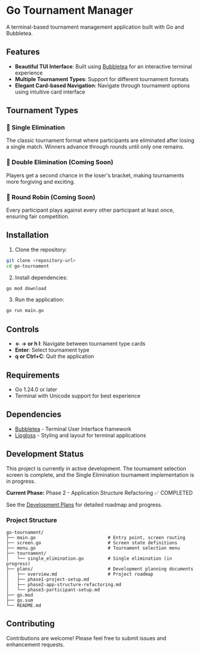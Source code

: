 # Go Tournament Manager

A terminal-based tournament management application built with Go and Bubbletea.

## Features

- **Beautiful TUI Interface**: Built using [Bubbletea](https://github.com/charmbracelet/bubbletea) for an interactive terminal experience
- **Multiple Tournament Types**: Support for different tournament formats
- **Elegant Card-based Navigation**: Navigate through tournament options using intuitive card interface

## Tournament Types

### 🥊 Single Elimination
The classic tournament format where participants are eliminated after losing a single match. Winners advance through rounds until only one remains.

### 🔄 Double Elimination (Coming Soon)
Players get a second chance in the loser's bracket, making tournaments more forgiving and exciting.

### 🔁 Round Robin (Coming Soon)
Every participant plays against every other participant at least once, ensuring fair competition.

## Installation

1. Clone the repository:
```bash
git clone <repository-url>
cd go-tournament
```

2. Install dependencies:
```bash
go mod download
```

3. Run the application:
```bash
go run main.go
```

## Controls

- **← → or h l**: Navigate between tournament type cards
- **Enter**: Select tournament type
- **q or Ctrl+C**: Quit the application

## Requirements

- Go 1.24.0 or later
- Terminal with Unicode support for best experience

## Dependencies

- [Bubbletea](https://github.com/charmbracelet/bubbletea) - Terminal User Interface framework
- [Lipgloss](https://github.com/charmbracelet/lipgloss) - Styling and layout for terminal applications

## Development Status

This project is currently in active development. The tournament selection screen is complete, and the Single Elimination tournament implementation is in progress.

**Current Phase:** Phase 2 - Application Structure Refactoring ✅ COMPLETED

See the [Development Plans](./plans/overview.md) for detailed roadmap and progress.

### Project Structure
```
go-tournament/
├── main.go                           # Entry point, screen routing
├── screen.go                         # Screen state definitions
├── menu.go                           # Tournament selection menu
├── tournament/
│   └── single_elimination.go         # Single elimination (in progress)
├── plans/                            # Development planning documents
│   ├── overview.md                   # Project roadmap
│   ├── phase1-project-setup.md
│   ├── phase2-app-structure-refactoring.md
│   └── phase3-participant-setup.md
├── go.mod
├── go.sum
└── README.md
```

## Contributing

Contributions are welcome! Please feel free to submit issues and enhancement requests.